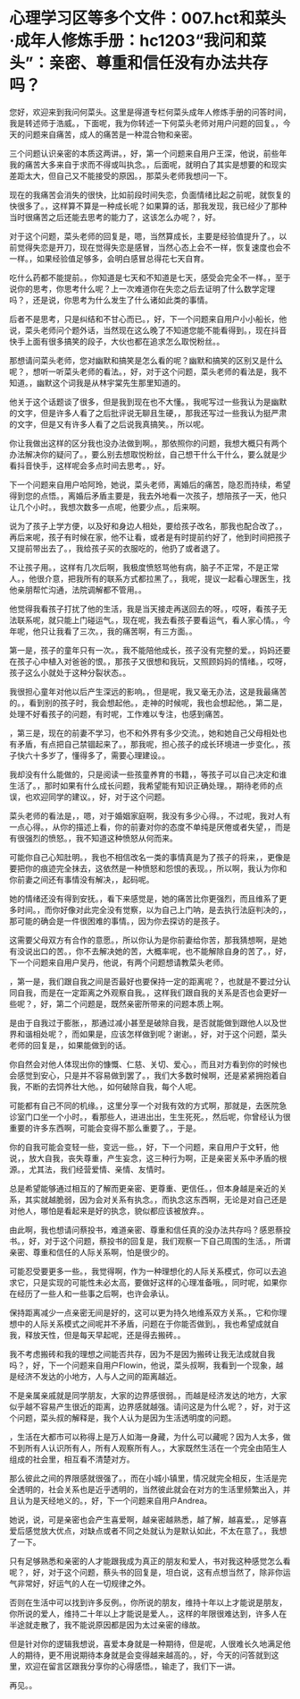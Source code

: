 # 心理学习区等多个文件：007.hct和菜头·成年人修炼手册：hc1203“我问和菜头”：亲密、尊重和信任没有办法共存吗？

您好，欢迎来到我问何菜头。这里是得道专栏何菜头成年人修炼手册的问答时间，我是转述师于浩威。，下面呢，我为你转述一下何菜头老师对用户问题的回复。，今天的问题来自痛苦，成人的痛苦是一种混合物和亲密。

三个问题认识亲密的本质这两讲。，好，第一个问题来自用户王深，他说，前些年我的痛苦大多来自于求而不得或叫执念。，后面呢，就明白了其实是想要的和现实差距太大，但自己又不能接受的原因。，那菜头老师我想问一下。

现在的我痛苦会消失的很快，比如前段时间失恋，负面情绪比起之前呢，就恢复的快很多了。，这样算不算是一种成长呢？如果算的话，那我发现，我已经少了那种当时很痛苦之后还能去思考的能力了，这该怎么办呢？，好。

对于这个问题，菜头老师的回复是，嗯，当然算成长，主要是经验值提升了。，以前觉得失恋是开刀，现在觉得失恋是感冒，当然心态上会不一样，恢复速度也会不一样。，如果经验值足够多，会明白感冒总得花七天自育。

吃什么药都不能提前。，你知道是七天和不知道是七天，感受会完全不一样。，至于说你的思考，你思考什么呢？上一次难道你在失恋之后去证明了什么数学定理吗？，还是说，你思考为什么发生了什么诸如此类的事情。

后者不是思考，只是纠结和不甘心而已。，好，下一个问题来自用户小小船长，他说，菜头老师问个题外话，当然现在这么晚了不知道您能不能看得到。，现在抖音快手上面有很多搞笑的段子，大伙也都在追求怎么取悦粉丝。。

那想请问菜头老师，您对幽默和搞笑是怎么看的呢？幽默和搞笑的区别又是什么呢？，想听一听菜头老师的看法。，好，对于这个问题，菜头老师的看法是，我不知道。，幽默这个词我是从林宇棠先生那里知道的。

他关于这个话题谈了很多，但是我到现在也不大懂。，我呢写过一些我认为是幽默的文字，但是许多人看了之后批评说无聊且生硬，，那我还写过一些我认为挺严肃的文字，但是又有许多人看了之后说我真搞笑。，所以呢。

你让我做出这样的区分我也没办法做到啊。，那依照你的问题，我想大概只有两个办法解决你的疑问了。，要么别去想取悦粉丝，自己想干什么干什么，要么就是少看抖音快手，这样呢会多点时间去思考。，好。

下一个问题来自用户哈阿玲，她说，菜头老师，离婚后的痛苦，隐忍而持续，希望得到您的点悟。，离婚后矛盾主要是，我去外地看一次孩子，想陪孩子一天，他只让几个小时。，我想次数多一点呢，他要少点。，后来啊。

说为了孩子上学方便，以及好和身边人相处，要给孩子改名，那我也配合改了。，再后来呢，孩子有时候在家，他不让看，或者是有时提前约好了，他到时间把孩子又提前带出去了。，我给孩子买的衣服吃的，他扔了或者退了。

不让孩子用。，这样有几次后啊，我极度愤怒骂他有病，脑子不正常，不是正常人。，他很介意，把我所有的联系方式都拉黑了。，我呢，提议一起看心理医生，找他亲朋帮忙沟通，法院调解都不管用。。

他觉得我看孩子打扰了他的生活，我是当天接走再送回去的呀。，哎呀，看孩子无法联系呢，就只能上门碰运气。，现在呢，我去看孩子要看运气，看人家心情。，今年呢，他只让我看了三次。，我的痛苦啊，有三方面。。

第一是，孩子的童年只有一次。，我不能陪他成长，孩子没有完整的爱。，妈妈还要在孩子心中植入对爸爸的恨。，那孩子又很想和我玩，又照顾妈妈的情绪。，哎呀，孩子这么小就处于这种分裂状态。。

我很担心童年对他以后产生深远的影响。，但是呢，我又毫无办法，这是我最痛苦的。，看到别的孩子时，我会想起他。，走神的时候呢，我也会想起他。，第二是，处理不好看孩子的问题，有时呢，工作难以专注，也感到痛苦。

，第三是，现在的前妻不学习，也不和外界有多少交流。，她和她自己父母相处也有矛盾，有点把自己禁锢起来了。，那我呢，担心孩子的成长环境进一步变化。，孩子快六十多岁了，懂得多了，需要心理建设。。

我却没有什么能做的，只是阅读一些孩童养育的书籍，，等孩子可以自己决定和谁生活了。，那时如果有什么成长问题，我希望能有知识正确处理。，期待老师的点误，也欢迎同学的建议。，好，对于这个问题。

菜头老师的看法是，，嗯，对于婚姻家庭啊，我没有多少心得。，不过呢，我对人有一点心得。，从你的描述上看，你的前妻对你的态度不单纯是厌倦或者失望，，而是有很强烈的愤怒。，我不知道这种愤怒从何而来。

可能你自己心知肚明。，我也不相信改名一类的事情真是为了孩子的将来，，更像是要把你的痕迹完全抹去，这依然是一种愤怒和怨恨的表现。，所以啊，我认为你和你前妻之间还有事情没有解决，，起码呢。

她的情绪还没有得到安抚。，看下来感觉是，她的痛苦比你更强烈，而且维系了更多时间。，而你好像对此完全没有觉察，以为自己上门呐，是去执行法庭判决的，，那可能的确会是一件很困难的事情。，因为你去探访的是孩子。

这需要父母双方有合作的意愿。，所以你认为是你前妻给你苦，那我猜想啊，是她有没说出口的苦。，你不去解决她的苦，大概率呢，也不能解除自身的苦了。，好，下一个问题来自用户吴丹，他说，有两个问题想请教菜头老师。

，第一是，我们跟自我之间是否最好也要保持一定的距离呢？，也就是不要过分认同自我，而是在一定距离之外观察自我。，这样我们跟自我的关系是否也会更好一些呢？，好，第二个问题是，既然亲密所带来的问题本质上啊。

是由于自我过于膨胀，，那通过减小甚至是破除自我，是否就能做到跟他人以及世界和谐相处呢？，而如果是，应该怎样做到呢？谢谢。，好，对于这个问题，菜头老师的回复是，，如果能做到的话。

你自然会对他人体现出你的慷慨、仁慈、关切、爱心。，而且对方看到你的时候也会感觉到安心，只是并不容易做到罢了。，我们大多数时候啊，还是紧紧拥抱着自我，不断的去饲养壮大他。，如何破除自我，每个人呢。

可能都有自己不同的机缘。，这里分享一个对我有效的方式啊，那就是，去医院急诊室门口坐一个小时。，看那些人，进进出出，生生死死。，然后呢，你曾经认为很重要的许多东西啊，可能会变得不那么重要了。，于是。

你的自我可能会变轻一些，变远一些。，好，下一个问题，来自用户于文轩，他说，，放大自我，丧失尊重，产生妄念，这三种行为啊，正是亲密关系中矛盾的根源。，尤其法，我们经营爱情、亲情、友情时。

总是希望能够通过相互的了解而更亲密、更尊重、更信任。，但本身越是亲近的关系，其实就越脆弱，因为会对关系有执念。，而执念这东西啊，无论是对自己还是对他人，哪怕是看起来是好的执念，貌似都应该被放弃。。

由此啊，我也想请问蔡投书，难道亲密、尊重和信任真的没办法共存吗？感恩蔡投书。，好，对于这个问题，蔡投书的回复是，我们观察一下自己周围的生活。，所谓亲密、尊重和信任的人际关系啊，怕是很少的。

可能忍受要更多一些。，我觉得啊，作为一种理想化的人际关系模式，你可以去追求它，只是实现的可能性未必太高，要做好这样的心理准备哦。，同时呢，如果你在经历了一些人和一些事之后啊，也许会承认。

保持距离减少一点亲密无间是好的，这可以更为持久地维系双方关系。，它和你理想中的人际关系模式之间呢并不矛盾，问题在于你能否做到。，我也希望成就自我，释放天性，但是每天早起呢，还是得去搬砖。。

我不考虑搬砖和我的理想之间能否共存，因为不是因为搬砖让我无法成就自我吗？，好，下一个问题来自用户Flowin，他说，菜头叔啊，我看到一个现象，越是经济不发达的小地方，人与人之间的距离越近。

不是亲属亲戚就是同学朋友，大家的边界感很弱。，而越是经济发达的地方，大家似乎越不容易产生很近的距离，边界感就越强。请问这是为什么呢？，好，对于这个问题，菜头叔的解释是，我个人认为是因为生活透明度的问题。

，生活在大都市可以称得上是万人如海一身藏，为什么可以藏呢？因为人太多，做不到所有人认识所有人，所有人观察所有人。，大家既然生活在一个完全由陌生人组成的社会里，相互看不清楚对方。

那么彼此之间的界限感就很强了。，而在小城小镇里，情况就完全相反，生活是完全透明的，社会关系也是近乎透明的，当然彼此就会在对方的生活里频繁出入，并且认为是天经地义的。，好，下一个问题来自用户Andrea。

她说，说，可是亲密也会产生喜爱啊，越亲密越熟悉，越了解，越喜爱。，足够喜爱后感觉放大优点，对缺点或者不同之处就认为是默认如此，不太在意了。，我想了一下。

只有足够熟悉和亲密的人才能跟我成为真正的朋友和爱人，书对我这种感觉怎么看呢？，好，对于这个问题，蔡头书的回复是，坦白说，这有点想当然了，除非你运气非常好，好运气的人在一切规律之外。

否则在生活中可以找到许多反例。，你所说的朋友，维持十年以上才能说是朋友，你所说的爱人，维持二十年以上才能说是爱人。，这样的年限很难达到，许多人在半途就走散了，我不能说原因都是因为太过亲密的缘故。

但是针对你的逻辑我想说，喜爱本身就是一种期待，但是呢，人很难长久地满足他人的期待，更不用说期待本身就是会变得越来越高的。，好，今天的问答就到这里，欢迎在留言区跟我分享你的心得感悟。，输走了，我们下一讲。

再见。。